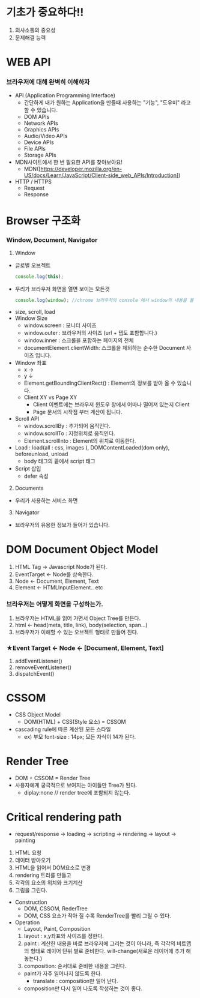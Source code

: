 # 기초가 중요하다!!

1. 의사소통의 중요성
2. 문제해결 능력

# WEB API

### 브라우저에 대해 완벽히 이해하자

- API (Application Programming Interface)
  - 간단하게 내가 원하는 Application을 만들때 사용하는 "기능", "도우미" 라고 할 수 있습니다.
  - DOM APIs
  - Network APIs
  - Graphics APIs
  - Audio/Video APIs
  - Device APIs
  - File APIs
  - Storage APIs
- MDN사이트에서 한 번 필요한 API를 찾아보아요!
  - MDN([https://developer.mozilla.org/en-US/docs/Learn/JavaScript/Client-side_web_APIs/Introduction])
- HTTP / HTTPS
  - Request
  - Response

# Browser 구조화

### Window, Document, Navigator

1. Window

- 글로벌 오브젝트
  ```javascript
  console.log(this);
  ```
- 우리가 브라우저 화면을 열면 보이는 모든것
  ```javascript
  console.log(window); //chrome 브라우저의 console 에서 window의 내용을 볼 수 있습니다.
  ```
- size, scroll, load
- Window Size
  - window.screen : 모니터 사이즈
  - window.outer : 브라우저의 사이즈 (url + 텝도 포함합니다.)
  - window.inner : 스크롤을 포함하는 페이지의 전체
  - documentElement.clientWidth: 스크롤을 제외하는 순수한 Document 사이즈 입니다.
- Window 좌표
  - x →
  - y ↓
  - Element.getBoundingClientRect() : Element의 정보를 받아 올 수 있습니다.
  - Client XY vs Page XY
    - Client 이벤트에는 브라우저 윈도우 창에서 어마나 떨어져 있는지 Client
    - Page 문서의 시작점 부터 계산이 됩니다.
- Scroll API
  - window.scrollBy : 추가되어 움직인다.
  - window.scrollTo : 지정위치로 움직인다.
  - Element.scrollInto : Element의 위치로 이동한다.
- Load : load(all : css, images ), DOMContentLoaded(dom only), beforeunload, unload
  - body 태그의 끝에서 script 태그
- Script 삽입
  - defer 속성

2. Documents

- 우리가 사용하는 서비스 화면

3. Navigator

- 브라우저의 유용한 정보가 들어가 있습니다.

# DOM Document Object Model

1. HTML Tag -> Javascript Node가 된다.
2. EventTarget <- Node를 상속한다.
3. Node <- Document, Element, Text
4. Element <- HTMLInputElement.. etc

### 브라우저는 어떻게 화면을 구성하는가.

1. 브라우저는 HTML을 읽어 가면서 Object Tree를 만든다.
2. html <- head(meta, title, link), body(selection, span...)
3. 브라우저가 이해할 수 있는 오브젝트 형태로 만들어 진다.

### ★Event Target <- Node <- [Document, Element, Text]

1. addEventListener()
2. removeEventListener()
3. dispatchEvent()

# CSSOM

- CSS Object Model
  - DOM(HTML) + CSS(Style 요소) = CSSOM
- cascading rule에 따른 계산된 모든 스타일
  - ex) 부모 font-size : 14px; 모든 자식이 14가 된다.

# Render Tree

- DOM + CSSOM = Render Tree
- 사용자에게 궁극적으로 보여지는 아이들만 Tree가 된다.
  - diplay:none // render tree에 포함되지 않는다.

# Critical rendering path

- request/response -> loading -> scripting -> rendering -> layout -> painting

1. HTML 요청
2. 데이터 받아오기
3. HTML을 읽어서 DOM요소로 변경
4. rendering 트리를 만들고
5. 각각의 요소의 위치와 크기계산
6. 그림을 그린다.

- Construction
  - DOM, CSSOM, RederTree
  - DOM, CSS 요소가 작아 질 수록 RenderTree를 빨리 그릴 수 있다.
- Operation
  - Layout, Paint, Composition
  1. layout : x,y좌표와 사이즈를 정한다.
  2. paint : 계산한 내용을 바로 브라우저에 그리는 것이 아니라, 즉 각각의 비트맵의 형태로 레이어 단위 별로 준비한다. will-change(새로운 레이어에 추가 해놓는다.)
  3. composition: 순서대로 준비한 내용을 그린다.
  - paint가 자주 일어나지 않도록 한다.
    - translate : composition만 일어 난다.
  - composition만 다시 일어 나도록 작성하는 것이 좋다.
